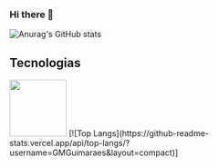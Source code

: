 ### Hi there 👋



<!--
**GMGuimaraes/GMGuimaraes** is a ✨ _special_ ✨ repository because its `README.md` (this file) appears on your GitHub profile.

Here are some ideas to get you started:

- 🔭 I’m currently working on ...
- 🌱 I’m currently learning ...
- 👯 I’m looking to collaborate on ...
- 🤔 I’m looking for help with ...
- 💬 Ask me about ...
- 📫 How to reach me: ...
- 😄 Pronouns: ...
- ⚡ Fun fact: ...
-->

![Anurag's GitHub stats](https://github-readme-stats.vercel.app/api?username=GMGuimaraes&show_icons=true) 
## Tecnologias
<img src="https://cdn.jsdelivr.net/gh/devicons/devicon/icons/docker/docker-original-wordmark.svg" height=100 weight=100/> 
[![Top Langs](https://github-readme-stats.vercel.app/api/top-langs/?username=GMGuimaraes&layout=compact)]

